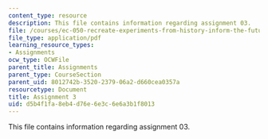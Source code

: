 ```yaml
---
content_type: resource
description: This file contains information regarding assignment 03.
file: /courses/ec-050-recreate-experiments-from-history-inform-the-future-from-the-past-galileo-january-iap-2010/d5b4f1fa8eb4d76e6e3c6e6a3b1f8013_MITEC_050IAP10_assn03.pdf
file_type: application/pdf
learning_resource_types:
- Assignments
ocw_type: OCWFile
parent_title: Assignments
parent_type: CourseSection
parent_uid: 8012742b-3520-2379-06a2-d660cea0357a
resourcetype: Document
title: Assignment 3
uid: d5b4f1fa-8eb4-d76e-6e3c-6e6a3b1f8013
---
```

This file contains information regarding assignment 03.

